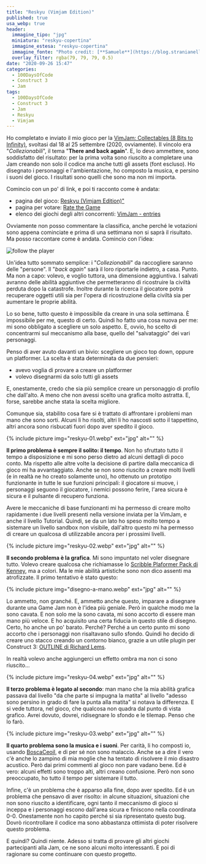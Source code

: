 ```yaml
---
title: "Reskyu (Vimjam Edition)"
published: true
usa_webp: true
header:
  immagine_tipo: "jpg"
  miniatura: "reskyu-copertina"
  immagine_estesa: "reskyu-copertina"
  immagine_fonte: "Photo credit: [**Samuele**](https://blog.stranianelli.com/)"
  overlay_filter: rgba(79, 79, 79, 0.5)
date: "2020-09-26 15:47"
categories:
  - 100DaysOfCode
  - Construct 3
  - Jam
tags:
  - 100DaysOfCode
  - Construct 3
  - Jam
  - Reskyu
  - Vimjam
---
```


Ho completato e inviato il mio gioco per la [VimJam: Collectables (8 Bits to Infinity)](https://itch.io/jam/vimjam), svoltasi dal 18 al 25 settembre (2020, ovviamente). Il vincolo era "_Collezionabili_", il tema "**There and back again**". E, lo devo ammettere, sono soddisfatto del risultato: per la prima volta sono riuscito a completare una Jam creando non solo il codice ma anche tutti gli assets (font escluso). Ho disegnato i personaggi e l'ambientazione, ho composto la musica, e persino i suoni del gioco. I risultati sono quelli che sono ma non mi importa.

Comincio con un po' di link, e poi ti racconto come è andata:

  - pagina del gioco: [Reskyu (Vimjam Edition)"](https://el3um4s.itch.io/reskyu-vimjam-edition)
  - pagina per votare: [Rate the Game](https://itch.io/jam/vimjam/rate/768009)
  - elenco dei giochi degli altri concorrenti: [VimJam - entries](https://itch.io/jam/vimjam/entries)

Ovviamente non posso commentare la classifica, anche perché le votazioni sono appena cominciate e prima di una settimana non si saprà il risultato. Ma posso raccontare come è andata. Comincio con l'idea:

![follow the player](https://raw.githubusercontent.com/el3um4s/strani-anelli-blog/master/_posts/2020/2020-09-26-reskyu-vimjam-edition/the-idea.gif)

Un'idea tutto sommato semplice: i "_Collezionabili_" da raccogliere saranno delle "persone". Il "_back again_" sarà il loro riportarle indietro, a casa. Punto. Ma non a capo: volevo, e voglio tuttora, una dimensione aggiuntiva. I salvati avranno delle abilità aggiuntive che permetteranno di ricostruire la civiltà perduta dopo la catastrofe. Inoltre durante la ricerca il giocatore potrà recuperare oggetti utili sia per l'opera di ricostruzione della civiltà sia per aumentare le proprie abilità.

Lo so bene, tutto questo è impossibile da creare in una sola settimana. È impossibile per me, questo di certo. Quindi ho fatto una cosa nuova per me: mi sono obbligato a scegliere un solo aspetto. E, ovvio, ho scelto di concentrarmi sul meccanismo alla base, quello del "salvataggio" dei vari personaggi.

Penso di aver avuto davanti un bivio: scegliere un gioco top down, oppure un platformer. La scelta è stata determinata da due pensieri:

  - avevo voglia di provare a creare un platformer
  - volevo disegnarmi da solo tutti gli assets

E, onestamente, credo che sia più semplice creare un personaggio di profilo che dall'alto. A meno che non avessi scelto una grafica molto astratta. E, forse, sarebbe anche stata la scelta migliore.

Comunque sia, stabilito cosa fare si è trattato di affrontare i problemi man mano che sono sorti. Alcuni li ho risolti, altri li ho nascosti sotto il tappettino, altri ancora sono risbucati fuori dopo aver spedito il gioco.

{% include picture img="reskyu-01.webp" ext="jpg" alt="" %}

**Il primo problema è sempre il solito: il tempo**. Non ho sfruttato tutto il tempo a disposizione e mi sono perso dietro ad alcuni dettagli di poco conto. Ma rispetto alle altre volte la decisione di partire dalla meccanica di gioco mi ha avvantaggiato. Anche se non sono riuscito a creare molti livelli (e in realtà ne ho creato solamente uno), ho ottenuto un prototipo funzionante in tutte le sue funzioni principali: il giocatore si muove, i personaggi seguono il giocatore, i nemici possono ferire, l'area sicura è sicura e il pulsante di recupero funziona.

Avere le meccaniche di base funzionanti mi ha permesso di creare molto rapidamente i due livelli presenti nella versione inviata per la VimJam, e anche il livello Tutorial. Quindi, se da un lato ho speso molto tempo a sistemare un livello sandbox non visibile, dall'altro questo mi ha permesso di creare un qualcosa di utilizzabile ancora per i prossimi livelli.

{% include picture img="reskyu-02.webp" ext="jpg" alt="" %}

**Il secondo problema è la grafica**. Mi sono impuntato nel voler disegnare tutto. Volevo creare qualcosa che richiamasse lo [Scribble Plaformer Pack di Kenney](https://www.kenney.nl/assets/scribble-platformer), ma a colori. Ma le mie abilità artistiche sono non dico assenti ma atrofizzate. Il primo tentativo è stato questo:

{% include picture img="disegno-a-mano.webp" ext="jpg" alt="" %}

Lo ammetto, non granché. E, ammetto anche questo, imparare a disegnare durante una Game Jam non è l'idea più geniale. Però in qualche modo me la sono cavata.
E non solo me la sono cavata, mi sono accorto di essere man mano più veloce. E ho acquisito una certa fiducia in questo stile di disegno. Certo, ho anche un po' barato. Perché? Perché a un certo punto mi sono accorto che i personaggi non risaltavano sullo sfondo. Quindi ho decido di creare uno stacco creando un contorno bianco, grazie a un utile plugin per Construct 3: [OUTLINE di Richard Lems](https://www.construct.net/en/make-games/addons/265/outline).

In realtà volevo anche aggiungerci un effetto ombra ma non ci sono riuscito...

{% include picture img="reskyu-04.webp" ext="jpg" alt="" %}

**Il terzo problema è legato al secondo**: man mano che la mia abilità grafica passava dal livello "da che parte si impugna la matita" al livello "adesso sono persino in grado di fare la punta alla matita" si notava la differenza. E si vede tuttora, nel gioco, che qualcosa non quadra dal punto di vista grafico. Avrei dovuto, dovrei, ridisegnare lo sfondo e le tilemap. Penso che lo farò.

{% include picture img="reskyu-03.webp" ext="jpg" alt="" %}

**Il quarto problema sono la musica e i suoni**. Per carità, li ho composti io, usando [BoscaCeoil](https://boscaceoil.net/), e di per sé non sono malaccio. Anche se a dire il vero c'è anche lo zampino di mia moglie che ha tentato di risolvere il mio disastro acustico. Però dai primi commenti al gioco non pare vadano bene. Ed è vero: alcuni effetti sono troppo alti, altri creano confusione. Però non sono preoccupato, ho tutto il tempo per sistemare il tutto.

Infine, c'è un problema che è apparso alla fine, dopo aver spedito. Ed è un problema che pensavo di aver risolto: in alcune situazioni, situazioni che non sono riuscito a identificare, ogni tanto il meccanismo di gioco si inceppa e i personaggi escono dall'area sicura e finiscono nella coordinata 0-0. Onestamente non ho capito perché si sia ripresentato questo bug. Dovrò ricontrollare il codice ma sono abbastanza ottimista di poter risolvere questo problema.

E quindi? Quindi niente. Adesso si tratta di provare gli altri giochi partecipanti alla Jam, ce ne sono alcuni molto interessanti. E poi di ragionare su come continuare con questo progetto.
